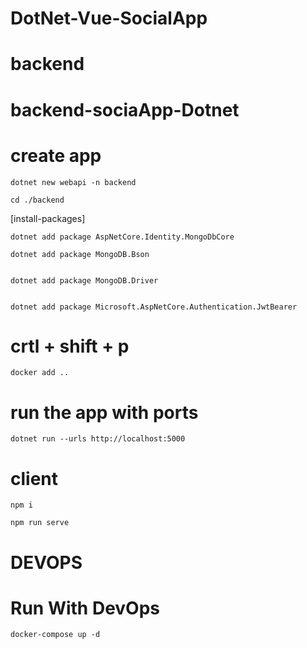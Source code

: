 # DotNet-Vue-SocialApp


# backend

# backend-sociaApp-Dotnet

# create app

    dotnet new webapi -n backend

    cd ./backend

[install-packages]

    dotnet add package AspNetCore.Identity.MongoDbCore

    dotnet add package MongoDB.Bson
    

    dotnet add package MongoDB.Driver


    dotnet add package Microsoft.AspNetCore.Authentication.JwtBearer



# crtl + shift + p 

    docker add .. 


# run the app with ports

    dotnet run --urls http://localhost:5000


# client

    npm i

    npm run serve


# DEVOPS 
# Run With DevOps

    docker-compose up -d 



